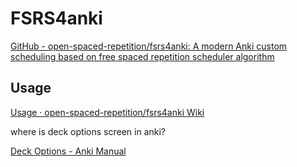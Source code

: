 # FSRS4anki

[GitHub - open-spaced-repetition/fsrs4anki: A modern Anki custom scheduling based on free spaced repetition scheduler algorithm](https://github.com/open-spaced-repetition/fsrs4anki)

## Usage

[Usage · open\-spaced\-repetition/fsrs4anki Wiki](https://github.com/open-spaced-repetition/fsrs4anki/wiki/Usage)

where is  deck options screen in anki?

[Deck Options \- Anki Manual](https://docs.ankiweb.net/deck-options.html#:~:text=Deck%20options%20are%20accessed%20by,Options%20while%20in%20review%20mode.)

